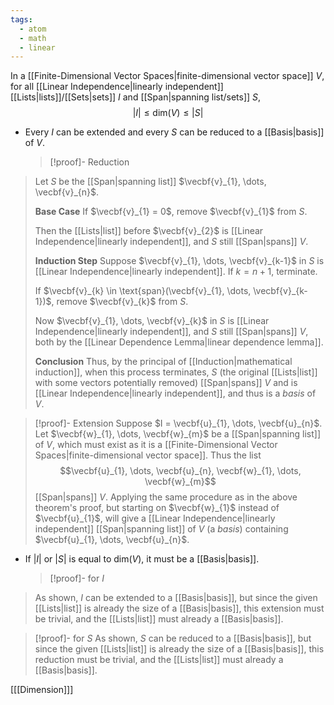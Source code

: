 ```yaml
---
tags:
  - atom
  - math
  - linear
---
```

In a [[Finite-Dimensional Vector Spaces|finite-dimensional vector space]] $V$, for all [[Linear Independence|linearly independent]] [[Lists|lists]]/[[Sets|sets]] $I$ and [[Span|spanning list/sets]] $S$,
$$ \left| I \right| \le \text{dim}(V) \le \left| S \right|  $$
- Every $I$ can be extended and every $S$ can be reduced to a [[Basis|basis]] of $V$.
  > [!proof]- Reduction
> Let $S$ be the [[Span|spanning list]] $\vecbf{v}_{1}, \dots, \vecbf{v}_{n}$.
>
> **Base Case**
> If $\vecbf{v}_{1} = 0$, remove $\vecbf{v}_{1}$ from $S$.
> 
> Then the [[Lists|list]] before $\vecbf{v}_{2}$ is [[Linear Independence|linearly independent]], and $S$ still [[Span|spans]] $V$.
> 
> **Induction Step**
> Suppose $\vecbf{v}_{1}, \dots, \vecbf{v}_{k-1}$ in $S$ is [[Linear Independence|linearly independent]]. If $k = n+1$, terminate. 
> 
> If $\vecbf{v}_{k} \in \text{span}(\vecbf{v}_{1}, \dots, \vecbf{v}_{k-1})$, remove $\vecbf{v}_{k}$ from $S$.
> 
> Now $\vecbf{v}_{1}, \dots, \vecbf{v}_{k}$ in $S$ is [[Linear Independence|linearly independent]], and $S$ still [[Span|spans]] $V$, both by the [[Linear Dependence Lemma|linear dependence lemma]].
> 
> **Conclusion**
> Thus, by the principal of [[Induction|mathematical induction]], when this process terminates, $S$ (the original [[Lists|list]] with some vectors potentially removed) [[Span|spans]] $V$ and is [[Linear Independence|linearly independent]], and thus is a *basis* of $V$.

  > [!proof]- Extension
> Suppose $I = \vecbf{u}_{1}, \dots, \vecbf{u}_{n}$. Let $\vecbf{w}_{1}, \dots, \vecbf{w}_{m}$ be a [[Span|spanning list]] of $V$, which must exist as it is a [[Finite-Dimensional Vector Spaces|finite-dimensional vector space]]. Thus the list
> $$\vecbf{u}_{1}, \dots, \vecbf{u}_{n}, \vecbf{w}_{1}, \dots, \vecbf{w}_{m}$$
> [[Span|spans]] $V$. Applying the same procedure as in the above theorem's proof, but starting on $\vecbf{w}_{1}$ instead of $\vecbf{u}_{1}$, will give a [[Linear Independence|linearly independent]] [[Span|spanning list]] of $V$ (a *basis*) containing $\vecbf{u}_{1}, \dots, \vecbf{u}_{n}$.

- If $\left| I \right|$ or $\left| S \right|$ is equal to $\text{dim}(V)$, it must be a [[Basis|basis]].
  > [!proof]- for $I$
> As shown, $I$ can be extended to a [[Basis|basis]], but since the given [[Lists|list]] is already the size of a [[Basis|basis]], this extension must be trivial, and the [[Lists|list]] must already a [[Basis|basis]].

  > [!proof]- for $S$
> As shown, $S$ can be reduced to a [[Basis|basis]], but since the given [[Lists|list]] is already the size of a [[Basis|basis]], this reduction must be trivial, and the [[Lists|list]] must already a [[Basis|basis]].

\[[[Dimension]]\]